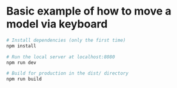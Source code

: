 # Basic example of how to move a model via keyboard

``` bash
# Install dependencies (only the first time)
npm install

# Run the local server at localhost:8080
npm run dev

# Build for production in the dist/ directory
npm run build
```
